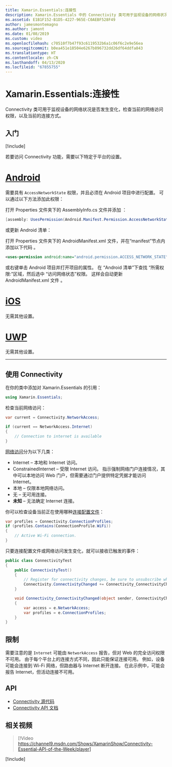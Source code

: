 ```yaml
---
title: Xamarin.Essentials:连接性
description: Xamarin.Essentials 中的 Connectivity 类可用于监视设备的网络状况是否发生变化，检查当前的网络访问权限，以及当前的连接方式。
ms.assetid: E1B1F152-B1D5-4227-965E-C0AEBF528F49
author: jamesmontemagno
ms.author: jamont
ms.date: 01/08/2019
ms.custom: video
ms.openlocfilehash: c70510f7b47f93c6119532b6a1c06f6c2e9e56ea
ms.sourcegitcommit: b0ea451e18504e6267b896732dd26df64ddfa843
ms.translationtype: HT
ms.contentlocale: zh-CN
ms.lasthandoff: 04/13/2020
ms.locfileid: "67855755"
---
```

# <a name="xamarinessentials-connectivity"></a>Xamarin.Essentials:连接性

 Connectivity 类可用于监视设备的网络状况是否发生变化，检查当前的网络访问权限，以及当前的连接方式。

## <a name="get-started"></a>入门

[!include[](~/essentials/includes/get-started.md)]

若要访问  Connectivity 功能，需要以下特定于平台的设置。

# <a name="android"></a>[Android](#tab/android)

需要具有 `AccessNetworkState` 权限，并且必须在 Android 项目中进行配置。 可以通过以下方法添加此权限：

打开 Properties 文件夹下的 AssemblyInfo.cs 文件并添加   ：

```csharp
[assembly: UsesPermission(Android.Manifest.Permission.AccessNetworkState)]
```

或更新 Android 清单：

打开 Properties 文件夹下的 AndroidManifest.xml 文件，并在“manifest”节点内添加以下代码    。

```xml
<uses-permission android:name="android.permission.ACCESS_NETWORK_STATE" />
```

或右键单击 Android 项目并打开项目的属性。 在  “Android 清单”下查找  “所需权限:”区域，然后选中  “访问网络状态”权限。 这样会自动更新 AndroidManifest.xml 文件  。

# <a name="ios"></a>[iOS](#tab/ios)

无需其他设置。

# <a name="uwp"></a>[UWP](#tab/uwp)

无需其他设置。

-----

## <a name="using-connectivity"></a>使用 Connectivity

在你的类中添加对 Xamarin.Essentials 的引用：

```csharp
using Xamarin.Essentials;
```

检查当前网络访问：

```csharp
var current = Connectivity.NetworkAccess;

if (current == NetworkAccess.Internet)
{
    // Connection to internet is available
}
```

[网络访问](xref:Xamarin.Essentials.NetworkAccess)分为以下几类：

* Internet  – 本地和 Internet 访问。
* ConstrainedInternet  – 受限 Internet 访问。 指示强制网络门户连接情况，其中可以本地访问 Web 门户，但需要通过门户提供特定凭据才能访问 Internet。
* 本地  – 仅限本地网络访问。
* 无  – 无可用连接。
* **未知** – 无法确定 Internet 连接。

你可以检查设备当前正在使用哪种[连接配置文件](xref:Xamarin.Essentials.ConnectionProfile)：

```csharp
var profiles = Connectivity.ConnectionProfiles;
if (profiles.Contains(ConnectionProfile.WiFi))
{
    // Active Wi-Fi connection.
}
```

只要连接配置文件或网络访问发生变化，就可以接收已触发的事件：

```csharp
public class ConnectivityTest
{
    public ConnectivityTest()
    {
        // Register for connectivity changes, be sure to unsubscribe when finished
        Connectivity.ConnectivityChanged += Connectivity_ConnectivityChanged;
    }

    void Connectivity_ConnectivityChanged(object sender, ConnectivityChangedEventArgs e)
    {
        var access = e.NetworkAccess;
        var profiles = e.ConnectionProfiles;
    }
}
```

## <a name="limitations"></a>限制

需要注意的是 `Internet` 可能由 `NetworkAccess` 报告，但对 Web 的完全访问权限不可用。 由于每个平台上的连接方式不同，因此只能保证连接可用。 例如，设备可能会连接到 Wi-Fi 网络，但路由器与 Internet 断开连接。 在此示例中，可能会报告 Internet，但活动连接不可用。

## <a name="api"></a>API

* [Connectivity 源代码](https://github.com/xamarin/Essentials/tree/master/Xamarin.Essentials/Connectivity)
* [Connectivity API 文档](xref:Xamarin.Essentials.Connectivity)

## <a name="related-video"></a>相关视频

> [!Video https://channel9.msdn.com/Shows/XamarinShow/Connectivity-Essential-API-of-the-Week/player]

[!include[](~/essentials/includes/xamarin-show-essentials.md)]
